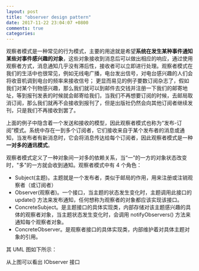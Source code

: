 ```yaml
---
layout: post
title: "observer design pattern"
date: 2017-11-22 23:04:07 +0800
comments: true
categories: 
---
```

观察者模式是一种常见的行为模式，主要的用途就是希望**系统在发生某种事件通知某些对事件感兴趣的对象**，这些对象接收到消息后可以做出相应的响应，通过使用观察者方式，消息通知几乎没有滞后性，接收者可以立即进行处理。观察者模式在我们的生活中也很常见，例如无线电广播，电台发出信号，对电台感兴趣的人们会将收音机调到电台的频率来接收信号；
更显而易见的例子要数订阅杂志了，假如我们对某个刊物感兴趣，那么我们就可以到邮件去交钱并注册一下我们的邮寄地址，等到报刊发表的时候就会邮寄给我们，当我们不再想要订阅的时候，去邮局取消订阅，那么我们就再不会接收到报刊了，但是出版社仍然会向其他订阅者继续发刊，只是我们不再接收到罢了。

上面的例子中隐含着一个发送和接收的模型，因此观察者模式也称为“发布-订阅”模式。系统中存在一到多个订阅者，它们接收来自于某个发布者的消息或通知，当发布者有新消息时，它会将消息传达给每个订阅者，因此观察者模式是一种**一对多的通讯模式**。

观察者模式定义了一种对象间一对多的依赖关系，当“一”的一方的对象状态改变时，"多"的一方就会收到通知。观察者模式中有 4 个角色：

* Subject(主题)。主题就是一个发布者，类似于邮局的作用，用来注册或注销观察者（或订阅者）
* Observer(观察者)。一个接口，当主题的状态发生变化时，主题调用此接口的 update() 方法来发布通知，任何想称为观察者的对象都应该实现该接口。
* ConcreteSubject。是主题接口的具体实现类，内部存储对该主题感兴趣的具体的观察者对象，当主题状态发生变化时，会调用 notifyObservers() 方法来通知每个观察者对象。
* ConcreteObserver。是观察者接口的具体实现类，内部维护着对具体主题对象的引用。

其 UML 图如下所示：

从上图可以看出 IObserver 接口
